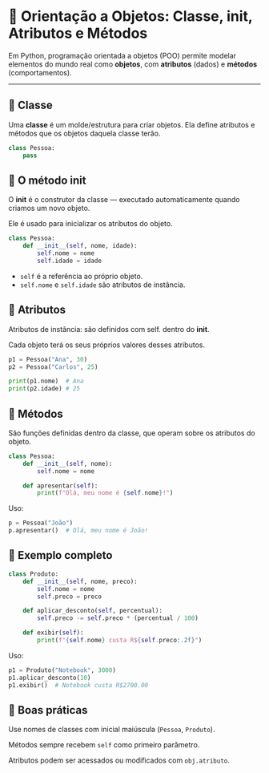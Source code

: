 # 🧱 Orientação a Objetos: Classe, __init__, Atributos e Métodos

Em Python, programação orientada a objetos (POO) permite modelar elementos do mundo real como **objetos**, com **atributos** (dados) e **métodos** (comportamentos).

---

## 🔹 Classe

Uma **classe** é um molde/estrutura para criar objetos. Ela define atributos e métodos que os objetos daquela classe terão.

```python
class Pessoa:
    pass
```

## 🔹 O método __init__
O __init__ é o construtor da classe — executado automaticamente quando criamos um novo objeto.

Ele é usado para inicializar os atributos do objeto.
```python
class Pessoa:
    def __init__(self, nome, idade):
        self.nome = nome
        self.idade = idade
```

- `self` é a referência ao próprio objeto.
- `self.nome` e `self.idade` são atributos de instância.

## 🔹 Atributos
Atributos de instância: são definidos com self. dentro do __init__.

Cada objeto terá os seus próprios valores desses atributos.
```python
p1 = Pessoa("Ana", 30)
p2 = Pessoa("Carlos", 25)

print(p1.nome)  # Ana
print(p2.idade) # 25
```

## 🔹 Métodos
São funções definidas dentro da classe, que operam sobre os atributos do objeto.

```python
class Pessoa:
    def __init__(self, nome):
        self.nome = nome

    def apresentar(self):
        print(f"Olá, meu nome é {self.nome}!")
```

Uso:
```python
p = Pessoa("João")
p.apresentar()  # Olá, meu nome é João!
```

## 🔹 Exemplo completo

```python
class Produto:
    def __init__(self, nome, preco):
        self.nome = nome
        self.preco = preco

    def aplicar_desconto(self, percentual):
        self.preco -= self.preco * (percentual / 100)

    def exibir(self):
        print(f"{self.nome} custa R${self.preco:.2f}")
```

Uso:
```python
p1 = Produto("Notebook", 3000)
p1.aplicar_desconto(10)
p1.exibir()  # Notebook custa R$2700.00
```

## 📌 Boas práticas
Use nomes de classes com inicial maiúscula (`Pessoa`, `Produto`).

Métodos sempre recebem `self` como primeiro parâmetro.

Atributos podem ser acessados ou modificados com `obj.atributo`.